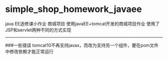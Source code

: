 # simple_shop_homework_javaee
java EE选修课小作业 商城项目
使用javaEE+tomcat开发的商城项目作业
使用了JSP和servlet两种不同的方式实现

-----------------
###一些错误
tomcat10不再支持javax，而改为支持另一个组件，要在pom文件中修改依赖才能正常运行
